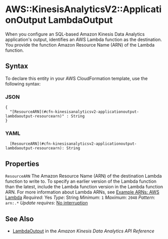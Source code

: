 # AWS::KinesisAnalyticsV2::ApplicationOutput LambdaOutput<a name="aws-properties-kinesisanalyticsv2-applicationoutput-lambdaoutput"></a>

When you configure an SQL\-based Amazon Kinesis Data Analytics application's output, identifies an AWS Lambda function as the destination\. You provide the function Amazon Resource Name \(ARN\) of the Lambda function\.

## Syntax<a name="aws-properties-kinesisanalyticsv2-applicationoutput-lambdaoutput-syntax"></a>

To declare this entity in your AWS CloudFormation template, use the following syntax:

### JSON<a name="aws-properties-kinesisanalyticsv2-applicationoutput-lambdaoutput-syntax.json"></a>

```
{
  "[ResourceARN](#cfn-kinesisanalyticsv2-applicationoutput-lambdaoutput-resourcearn)" : String
}
```

### YAML<a name="aws-properties-kinesisanalyticsv2-applicationoutput-lambdaoutput-syntax.yaml"></a>

```
  [ResourceARN](#cfn-kinesisanalyticsv2-applicationoutput-lambdaoutput-resourcearn): String
```

## Properties<a name="aws-properties-kinesisanalyticsv2-applicationoutput-lambdaoutput-properties"></a>

`ResourceARN`  <a name="cfn-kinesisanalyticsv2-applicationoutput-lambdaoutput-resourcearn"></a>
The Amazon Resource Name \(ARN\) of the destination Lambda function to write to\.
To specify an earlier version of the Lambda function than the latest, include the Lambda function version in the Lambda function ARN\. For more information about Lambda ARNs, see [Example ARNs: AWS Lambda](/general/latest/gr/aws-arns-and-namespaces.html#arn-syntax-lambda)
*Required*: Yes
*Type*: String
*Minimum*: `1`
*Maximum*: `2048`
*Pattern*: `arn:.*`
*Update requires*: [No interruption](https://docs.aws.amazon.com/AWSCloudFormation/latest/UserGuide/using-cfn-updating-stacks-update-behaviors.html#update-no-interrupt)

## See Also<a name="aws-properties-kinesisanalyticsv2-applicationoutput-lambdaoutput--seealso"></a>
+  [LambdaOutput](https://docs.aws.amazon.com/kinesisanalytics/latest/apiv2/API_LambdaOutput.html) in the *Amazon Kinesis Data Analytics API Reference*
